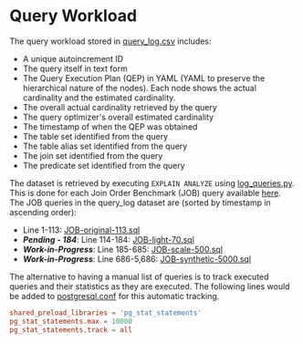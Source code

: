 # Query Workload

The query workload stored in [query_log.csv](/query-workload/query_log.csv) includes:

- A unique autoincrement ID
- The query itself in text form
- The Query Execution Plan (QEP) in YAML (YAML to preserve the hierarchical nature of the nodes). Each node shows the actual cardinality and the estimated cardinality.
- The overall actual cardinality retrieved by the query
- The query optimizer's overall estimated cardinality
- The timestamp of when the QEP was obtained
- The table set identified from the query
- The table alias set identified from the query
- The join set identified from the query
- The predicate set identified from the query

The dataset is retrieved by executing ```EXPLAIN ANALYZE``` using [log_queries.py](/query-workload/log_queries.py). This is done for each Join Order Benchmark (JOB) query available [here](/Join-Order-Benchmark-queries/). The JOB queries in the query_log dataset are (sorted by timestamp in ascending order):

- Line 1-113: [JOB-original-113.sql](/Join-Order-Benchmark-queries/JOB-original-113.sql)
- **_Pending - 184_**: Line 114-184: [JOB-light-70.sql](/Join-Order-Benchmark-queries/JOB-light-70.sql)
- **_Work-in-Progress_**: Line 185-685: [JOB-scale-500.sql](/Join-Order-Benchmark-queries/JOB-scale-500.sql)
- **_Work-in-Progress_**: Line 686-5,686: [JOB-synthetic-5000.sql](/Join-Order-Benchmark-queries/JOB-synthetic-5000.sql)

The alternative to having a manual list of queries is to track executed queries and their statistics as they are executed. The following lines would be added to [postgresql.conf](/container-volumes/postgresql/postgresql.conf) for this automatic tracking.

```conf
shared_preload_libraries = 'pg_stat_statements'
pg_stat_statements.max = 10000
pg_stat_statements.track = all
```

